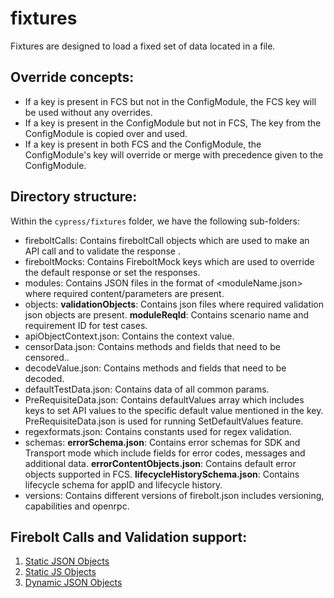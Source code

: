 # fixtures

Fixtures are designed to load a fixed set of data located in a file.

## Override concepts:
-  If a key is present in FCS but not in the ConfigModule, the FCS key will be used without any overrides.
-  If a key is present in the ConfigModule but not in FCS, The key from the ConfigModule is copied over and used.
-  If a key is present in both FCS and the ConfigModule, the ConfigModule's key will override or merge with precedence given to the ConfigModule.

## Directory structure:
Within the `cypress/fixtures` folder, we have the following sub-folders:
- fireboltCalls: Contains fireboltCall objects which are used to make an API call and to validate the response .
- fireboltMocks: Contains FireboltMock keys which are used to override the default response or set the responses.
- modules: Contains JSON files in the format of <moduleName.json> where required content/parameters are present.
- objects: 
  **validationObjects**: Contains json files where required validation json objects are present. 
  **moduleReqId**: Contains scenario name and requirement ID for test cases.
- apiObjectContext.json: Contains the context value.
- censorData.json: Contains methods and fields that need to be censored..
- decodeValue.json: Contains methods and fields that need to be decoded.
- defaultTestData.json: Contains data of all common params.
- PreRequisiteData.json: Contains defaultValues array which includes keys to set API values to the specific default value mentioned in the key. PreRequisiteData.json is used for running SetDefaultValues feature.
- regexformats.json: Contains constants used for regex validation.
- schemas: 
  **errorSchema.json**: Contains error schemas for SDK and Transport mode which include fields for error codes, messages and additional data.
  **errorContentObjects.json**: Contains default error objects supported in FCS.
  **lifecycleHistorySchema.json**: Contains lifecycle schema for appID and lifecycle history.
- versions: Contains different versions of firebolt.json includes versioning, capabilities and openrpc.

## Firebolt Calls and Validation support:

1. [Static JSON Objects](docs/staticJSONObjects.md)
2. [Static JS Objects](docs/staticJSObjects.md)
3. [Dynamic JSON Objects](docs/dynamicObjects.md)
